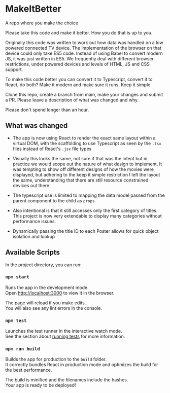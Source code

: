 # MakeItBetter
A repo where you make the choice

Please take this code and make it better. How you do that is up to you.

Originally this code was written to work out how data was handled on a low powered connected TV device. The implementation of the browser on that device could only take ES5 code. Instead of using Babel to convert modern JS, it was just written in ES5. We frequently deal with different browser restrictions, under powered devices and levels of HTML, JS and CSS support.

To make this code better you can convert it to Typescript, convert it to React, do both? Make it modern and make sure it runs. Keep it simple.

Clone this repo, create a branch from main, make your changes and submit a PR. Please leave a description of what was changed and why.

Please don't spend longer than an hour.

## What was changed

- The app is now using React to render the exact same layout within a virtual DOM, with the scaffolding to use Typescript as seen by the `.tsx` files instead of React's `.jsx` file types

- Visually this looks the same, not sure if that was the intent but in practice we would scope out the nature of what design to implement. It was tempting to show off different designs of how the movies were displayed, but adhering to the keep it simple restriction I left the layout the same, understanding that there are still resource constrained devices out there.

- The typescript use is limited to mapping the data model passed from the parent component to the child as `props`.

- Also intentional is that it still accesses only the first category of titles. This project is now very extendable to display many categories without performance issues.

- Dynamically passing the title ID to each Poster allows for quick object isolation and lookup

## Available Scripts

In the project directory, you can run:

### `npm start`

Runs the app in the development mode.\
Open [http://localhost:3000](http://localhost:3000) to view it in the browser.

The page will reload if you make edits.\
You will also see any lint errors in the console.

### `npm test`

Launches the test runner in the interactive watch mode.\
See the section about [running tests](https://facebook.github.io/create-react-app/docs/running-tests) for more information.

### `npm run build`

Builds the app for production to the `build` folder.\
It correctly bundles React in production mode and optimizes the build for the best performance.

The build is minified and the filenames include the hashes.\
Your app is ready to be deployed!